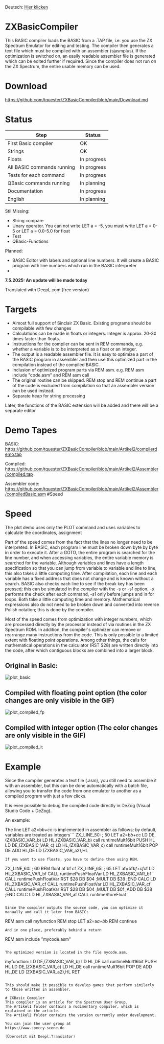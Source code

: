Deutsch: [Hier klicken](https://github.com/tquester/ZXBasicCompiler/blob/main/ReadmeGer.md)
# ZXBasicCompiler

This BASIC compiler loads the BASIC from a .TAP file, i.e. you use the ZX Spectrum Emulator for editing and testing.
The compiler then generates a text file which must be compiled with an assembler (sjasmplus). 
If the optimization is switched on, an easily readable assembler file is generated which can be edited further if required.
Since the compiler does not run on the ZX Spectrum, the entire usable memory can be used.

# Download

https://github.com/tquester/ZXBasicCompiler/blob/main/Download.md 

# Status

  | Step | Status |
 |-----------------------|----------------|
 | First Basic compiler | OK
 | Strings | OK |
 | Floats | In progress |
 | All BASIC commands running | In progress |
 | Tests for each command | In progress | 
 | QBasic commands running | In planning |
 | Documentation | In progress |
 | English | In planning |

Stil Missing: 
* String compare
* Unary operator. You can not write LET a = -5, you must write LET a = 0-5 or LET a = 0.0-5.0 for float
* Test
* QBasic-Functions

Planned:
* BASIC Editor with labels and optional line numbers. It will create a BASIC program with line numbers which run in the BASIC interpreter
* 
  
<b>7.5.2025: An update will be made today</b>

Translated with DeepL.com (free version)
# Targets
- Almost full support of Sinclair ZX Basic. Existing programs should be compilable with few changes
- Calculations can be made in floats or integers. Integer is approx. 20-30 times faster than floats.
- Instructions for the compiler can be sent in REM commands, e.g. whether a variable is to be interpreted as a float or an integer.
- The output is a readable assembler file. It is easy to optimize a part of the BASIC program in assembler and then use this optimized part in the compilation instead of the compiled BASIC.
- Inclusion of optimized program parts via REM asm. e.g. REM asm include "code.asm" and REM asm call
- The original routine can be skipped. REM stop and REM continue a part of the code is excluded from compilation so that an assembler version can be used instead.
- Separate heap for string processing

Later, the functions of the BASIC extension will be added and there will be a separate editor

# Demo Tapes
BASIC: https://github.com/tquester/ZXBasicCompiler/blob/main/Artikel2/compilerdemo.tap

Compiled: https://github.com/tquester/ZXBasicCompiler/blob/main/Artikel2/Assembler/compiled.tap

Assembler code: https://github.com/tquester/ZXBasicCompiler/blob/main/Artikel2/Assembler/compiledBasic.asm
#Speed

# Speed

The plot demo uses only the PLOT command and uses variables to calculate the coordinates, assignment

Part of the speed comes from the fact that the lines no longer need to be interpreted. In BASIC, each program line must be broken down byte by byte in order to execute it. After a GOTO, the entire program is searched for the line number, and when accessing variables, the entire variable memory is searched for the variable. Although variables and lines have a length specification so that you can jump from variable to variable and line to line, this also takes a little computing time. After compilation, each line and each variable has a fixed address that does not change and is known without a search. BASIC also checks each line to see if the break key has been pressed; this can be simulated in the compiler with the -s or -s1 option. -s performs the check after each command, -s1 only before jumps and in for loops. Both take a little computing time and memory. Mathematical expressions also do not need to be broken down and converted into reverse Polish notation; this is done by the compiler.

Most of the speed comes from optimization with integer numbers, which are processed directly by the processor instead of via routines in the ZX Spectrum ROM. In addition, the compiler's optimizer can remove or rearrange many instructions from the code. This is only possible to a limited extent with floating point operations. Among other things, the calls for mathematical operations in the calculator (RST $28) are written directly into the code, after which contiguous blocks are combined into a larger block.

## Original in Basic:
![plot_basic](https://github.com/user-attachments/assets/345013ba-d3f8-418b-8e68-745ea46f87f1)

## Compiled with floating point option (the color changes are only visible in the GIF)
![plot_compiled_fp](https://github.com/user-attachments/assets/9f0514d7-b88c-4473-a784-3408b5c0c54f)

## Compiled with integer option  (The color changes are only visible in the GIF)
![plot_compiled_it](https://github.com/user-attachments/assets/6b9085e1-4c57-4f30-b053-36e6cbda1c50)


# Example
Since the compiler generates a text file (.asm), you still need to assemble it with an assembler, but this can be done automatically with a batch file, allowing you to transfer the code from one emulator to another as a compiled program with just a few clicks.

It is even possible to debug the compiled code directly in DeZog (Visual Studio Code + DeZog).

An example:

The line LET a2=b*b+c*c is implemented in assembler as follows; by default, variables are treated as integers```
ZX_LINE_50:
; 50  LET a2=b*b+c*c
	LD DE,(ZXBASIC_VAR_b)
	LD HL,(ZXBASIC_VAR_b)
	call runtimeMult16bit
	PUSH HL
	LD DE,(ZXBASIC_VAR_c)
	LD HL,(ZXBASIC_VAR_c)
	call runtimeMult16bit
	POP DE
	ADD HL,DE
	LD (ZXBASIC_VAR_a2),HL
```
If you want to use floats, you have to define them using REM.

```
ZX_LINE_60:
; 60  REM float af bf cf
ZX_LINE_65:
; 65  LET af=bf*bf+cf*cf
	LD HL,ZXBASIC_VAR_bf
	CALL runtimePushFloatVar
	LD HL,ZXBASIC_VAR_bf
	CALL runtimePushFloatVar
	RST $28
	DB $04	;MULT
	DB $38	;END CALC
	LD HL,ZXBASIC_VAR_cf
	CALL runtimePushFloatVar
	LD HL,ZXBASIC_VAR_cf
	CALL runtimePushFloatVar
	RST $28
	DB $04	;MULT
	DB $0f	;ADD
	DB $38	;END CALC
	LD HL,ZXBASIC_VAR_af
	CALL runtimeStoreFloat
```

Since the compiler outputs the source code, you can optimize it manually and call it later from BASIC:
```
  REM asm call myfunction
  REM stop
  LET a2=a*a+b*b
  REM continue
```
And in one place, preferably behind a return
```
  REM asm include "mycode.asm"
```

The optimized version is located in the file mycode.asm.
```
myfunction:
	LD DE,(ZXBASIC_VAR_b)
	LD HL,DE
	call runtimeMult16bit
	PUSH HL
	LD DE,(ZXBASIC_VAR_c)
	LD HL,DE
	call runtimeMult16bit
	POP DE
	ADD HL,DE
	LD (ZXBASIC_VAR_a2),HL
	RET
```

This should make it possible to develop games that perform similarly to those written in assembler.

# ZXBasic Compiler
This compiler is an article for the Spectrum User Group.
The Artikel1 folder contains a rudimentary compiler, which is explained in the article.
The Artikel2 folder contains the version currently under development.

You can join the user group at
https://www.speccy-scene.de

(Übersetzt mit Deepl.Translator)


